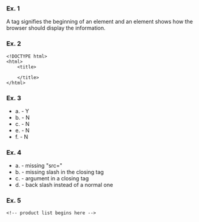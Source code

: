 ### Ex. 1
A tag signifies the beginning of an element and an element shows how the browser should display the information.


### Ex. 2
```
<!DOCTYPE html>
<html>
	<title>
	
	</title>
</html>
```

### Ex. 3
- a. - Y
- b. - N
- c. - N
- e. - N
- f. - N


### Ex. 4
- a. - missing "src="
- b. - missing slash in the closing tag
- c. - argument in a closing tag
- d. - back slash instead of a normal one


### Ex. 5
```<!-- product list begins here -->```
